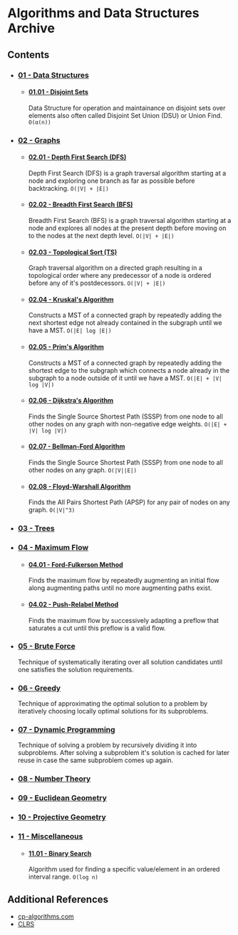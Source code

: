 # Algorithms and Data Structures Archive

## Contents
- ### [01 - Data Structures](01%20-%20Data%20Structures)
    - #### [01.01 - Disjoint Sets](01%20-%20Data%20Structures/01.01%20-%20Disjoint%20Sets)
        Data Structure for operation and maintainance on disjoint sets over elements also often called Disjoint Set Union (DSU) or Union Find. `O(α(n))`
- ### [02 - Graphs](02%20-%20Graphs)
    - #### [02.01 - Depth First Search (DFS)](02%20-%20Graphs/02.01%20-%20Depth%20First%20Search%20(DFS))
        Depth First Search (DFS) is a graph traversal algorithm starting at a node and exploring one branch as far as possible before backtracking. `O(|V| + |E|)`
    - #### [02.02 - Breadth First Search (BFS)](02%20-%20Graphs/02.02%20-%20Breadth%20First%20Search%20(BFS))
        Breadth First Search (BFS) is a graph traversal algorithm starting at a node and explores all nodes at the present depth before moving on to the nodes at the next depth level. `O(|V| + |E|)`
    - #### [02.03 - Topological Sort (TS)](02%20-%20Graphs/02.03%20-%20Topological%20Sort%20(TS))
        Graph traversal algorithm on a directed graph resulting in a topological order where any predecessor of a node is ordered before any of it's postdecessors. `O(|V| + |E|)`
    - #### [02.04 - Kruskal's Algorithm](02%20-%20Graphs/02.04%20-%20Kruskal's%20Algorithm)
        Constructs a MST of a connected graph by repeatedly adding the next shortest edge not already contained in the subgraph until we have a MST. `O(|E| log |E|)`
    - #### [02.05 - Prim's Algorithm](02%20-%20Graphs/02.05%20-%20Prim's%20Algorithm)
        Constructs a MST of a connected graph by repeatedly adding the shortest edge to the subgraph which connects a node already in the subgraph to a node outside of it until we have a MST. `O(|E| + |V| log |V|)`
    - #### [02.06 - Dijkstra's Algorithm](02%20-%20Graphs/02.06%20-%20Dijkstra's%20Algorithm)
        Finds the Single Source Shortest Path (SSSP) from one node to all other nodes on any graph with non-negative edge weights. `O(|E| + |V| log |V|)`
    - #### [02.07 - Bellman-Ford Algorithm](02%20-%20Graphs/02.07%20-%20Bellman-Ford%20Algorithm)
        Finds the Single Source Shortest Path (SSSP) from one node to all other nodes on any graph. `O(|V||E|)`
    - #### [02.08 - Floyd-Warshall Algorithm](02%20-%20Graphs/02.08%20-%20Floyd-Warshall%20Algorithm)
        Finds the All Pairs Shortest Path (APSP) for any pair of nodes on any graph. `O(|V|^3)`
- ### [03 - Trees](03%20-%20Trees)
- ### [04 - Maximum Flow](04%20-%20Maximum%20Flow)
    - #### [04.01 - Ford-Fulkerson Method](04%20-%20Maximum%20Flow/04.01%20-%20Ford-Fulkerson%20Method)
        Finds the maximum flow by repeatedly augmenting an initial flow along augmenting paths until no more augmenting paths exist.
    - #### [04.02 - Push-Relabel Method](04%20-%20Maximum%20Flow/04.02%20-%20Push-Relabel%20Method)
        Finds the maximum flow by successively adapting a preflow that saturates a cut until this preflow is a valid flow.
- ### [05 - Brute Force](05%20-%20Brute%20Force)
    Technique of systematically iterating over all solution candidates until one satisfies the solution requirements.
- ### [06 - Greedy](06%20-%20Greedy)
    Technique of approximating the optimal solution to a problem by iteratively choosing locally optimal solutions for its subproblems.
- ### [07 - Dynamic Programming](07%20-%20Dynamic%20Programming)
    Technique of solving a problem by recursively dividing it into subproblems. After solving a subproblem it's solution is cached for later reuse in case the same subproblem comes up again.
- ### [08 - Number Theory](08%20-%20Number%20Theory)
- ### [09 - Euclidean Geometry](09%20-%20Euclidean%20Geometry)
- ### [10 - Projective Geometry](09%20-%20Projective%20Geometry)
- ### [11 - Miscellaneous](11%20-%20Miscellaneous)
    - #### [11.01 - Binary Search](11%20-%20Miscellaneous/11.01%20-%20Binary%20Search)
        Algorithm used for finding a specific value/element in an ordered interval range. `O(log n)`

## Additional References
- [cp-algorithms.com](https://cp-algorithms.com)
- [CLRS](https://edutechlearners.com/download/Introduction_to_algorithms-3rd%20Edition.pdf)
